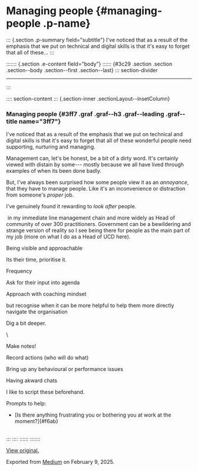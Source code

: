 <div>

# Managing people {#managing-people .p-name}

</div>

::: {.section .p-summary field="subtitle"}
I've noticed that as a result of the emphasis that we put on technical
and digital skills is that it's easy to forget that all of these...
:::

::::::: {.section .e-content field="body"}
:::::: {#3c29 .section .section .section--body .section--first .section--last}
::: section-divider

------------------------------------------------------------------------
:::

:::: section-content
::: {.section-inner .sectionLayout--insetColumn}
### Managing people {#3ff7 .graf .graf--h3 .graf--leading .graf--title name="3ff7"}

I've noticed that as a result of the emphasis that we put on technical
and digital skills is that it's easy to forget that all of these
wonderful people need supporting, nurturing and managing. 

Management can, let's be honest, be a bit of a dirty word. It's
certainly viewed with distain by some--- mostly because we all have
lived through examples of when its been done badly. 

But, I've always been surprised how some people view it as an
*annoyance*, that they have to manage people. Like it's an inconvenience
or distraction from someone's *proper* job. 

I've genuinely found it rewarding to *look after* people. 

 in my immediate line management chain and more widely as Head of
community of over 300 practitioners. Government can be a bewildering and
strange version of reality so I see being there for people as the main
part of my job (more on what I do as a Head of UCD here). 

Being visible and approachable

Its their time, prioritise it.

Frequency

Ask for their input into agenda

Approach with coaching mindset 

but recognise when it can be more helpful to help them more directly
navigate the organisation 

Dig a bit deeper. 

\

Make notes!

Record actions (who will do what)

Bring up any behavioural or performance issues

Having akward chats

I like to script these beforehand. 

Prompts to help:

-   [Is there anything frustrating you or bothering you at work at the
    moment?]{#f6ab}

\
:::
::::
::::::
:::::::

[View original.](https://medium.com/p/d5cf28d174a8)

Exported from [Medium](https://medium.com) on February 9, 2025.

